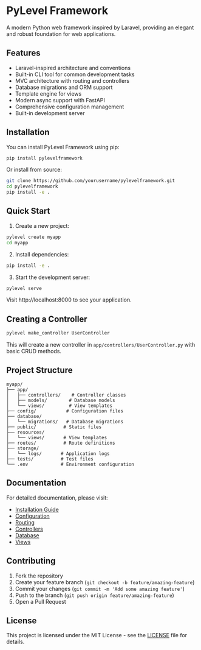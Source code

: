 # PyLevel Framework

A modern Python web framework inspired by Laravel, providing an elegant and robust foundation for web applications.

## Features

- Laravel-inspired architecture and conventions
- Built-in CLI tool for common development tasks
- MVC architecture with routing and controllers
- Database migrations and ORM support
- Template engine for views
- Modern async support with FastAPI
- Comprehensive configuration management
- Built-in development server

## Installation

You can install PyLevel Framework using pip:

```bash
pip install pylevelframework
```

Or install from source:

```bash
git clone https://github.com/yourusername/pylevelframework.git
cd pylevelframework
pip install -e .
```

## Quick Start

1. Create a new project:
```bash
pylevel create myapp
cd myapp
```

2. Install dependencies:
```bash
pip install -e .
```

3. Start the development server:
```bash
pylevel serve
```

Visit http://localhost:8000 to see your application.

## Creating a Controller

```bash
pylevel make_controller UserController
```

This will create a new controller in `app/controllers/UserController.py` with basic CRUD methods.

## Project Structure

```
myapp/
├── app/
│   ├── controllers/    # Controller classes
│   ├── models/        # Database models
│   └── views/         # View templates
├── config/           # Configuration files
├── database/
│   └── migrations/   # Database migrations
├── public/          # Static files
├── resources/
│   └── views/       # View templates
├── routes/          # Route definitions
├── storage/
│   └── logs/       # Application logs
├── tests/          # Test files
└── .env            # Environment configuration
```

## Documentation

For detailed documentation, please visit:

- [Installation Guide](docs/installation.md)
- [Configuration](docs/configuration.md)
- [Routing](docs/routing.md)
- [Controllers](docs/controllers.md)
- [Database](docs/database.md)
- [Views](docs/views.md)

## Contributing

1. Fork the repository
2. Create your feature branch (`git checkout -b feature/amazing-feature`)
3. Commit your changes (`git commit -m 'Add some amazing feature'`)
4. Push to the branch (`git push origin feature/amazing-feature`)
5. Open a Pull Request

## License

This project is licensed under the MIT License - see the [LICENSE](LICENSE) file for details. 